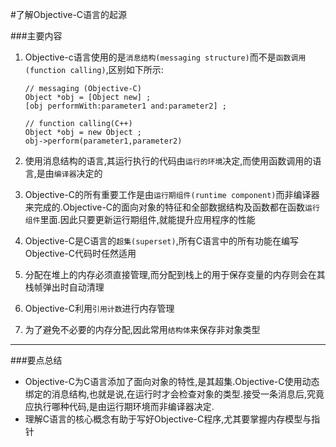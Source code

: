 #了解Objective-C语言的起源

###主要内容
1. Objective-c语言使用的是`消息结构(messaging structure)`而不是`函数调用(function calling)`,区别如下所示:  

	```
	// messaging (Objective-C)
	Object *obj = [Object new] ;
	[obj performWith:parameter1 and:parameter2] ;
	
	// function calling(C++)
	Object *obj = new Object ;
	obj->perform(parameter1,parameter2)
	```  

2. 使用消息结构的语言,其运行执行的代码由`运行的环境`决定,而使用函数调用的语言,是由`编译器`决定的

3. Objective-C的所有重要工作是由`运行期组件(runtime component)`而非编译器来完成的.Objective-C的面向对象的特征和全部数据结构及函数都在函数`运行组件`里面.因此只要更新运行期组件,就能提升应用程序的性能  

4. Objective-C是C语言的`超集(superset)`,所有C语言中的所有功能在编写Objective-C代码时任然适用  

5. 分配在堆上的内存必须直接管理,而分配到栈上的用于保存变量的内存则会在其栈帧弹出时自动清理

6. Objective-C利用`引用计数`进行内存管理  

7. 为了避免不必要的内存分配,因此常用`结构体`来保存非对象类型

-------------
###要点总结
* Objective-C为C语言添加了面向对象的特性,是其超集.Objective-C使用动态绑定的消息结构,也就是说,在运行时才会检查对象的类型.接受一条消息后,究竟应执行哪种代码,是由运行期环境而非编译器决定.
* 理解C语言的核心概念有助于写好Objective-C程序,尤其要掌握内存模型与指针
